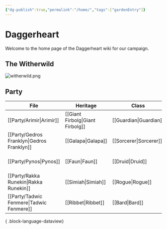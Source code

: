 ```yaml
---
{"dg-publish":true,"permalink":"/home/","tags":["gardenEntry"]}
---
```


# Daggerheart
Welcome to the home page of the Daggerheart wiki for our campaign.

## The Witherwild
![witherwild.png](/img/user/_assets/witherwild.png)

## Party
| File                                          | Heritage                         | Class                  | Subclass                                 |
| --------------------------------------------- | -------------------------------- | ---------------------- | ---------------------------------------- |
| [[Party/Arimir\|Arimir]]                   | [[Giant Firbolg\|Giant Firbolg]] | [[Guardian\|Guardian]] | [[Sentinel\|Sentinel]]                   |
| [[Party/Gedros Franklyn\|Gedros Franklyn]] | [[Galapa\|Galapa]]               | [[Sorcerer\|Sorcerer]] | \-                                       |
| [[Party/Pynos\|Pynos]]                     | [[Faun\|Faun]]                   | [[Druid\|Druid]]       | [[Warden of Renewal\|Warden of Renewal]] |
| [[Party/Rakka Runekin\|Rakka Runekin]]     | [[Simiah\|Simiah]]               | [[Rogue\|Rogue]]       | [[Nightwalker\|Nightwalker]]             |
| [[Party/Tadwic Fenmere\|Tadwic Fenmere]]   | [[Ribbet\|Ribbet]]               | [[Bard\|Bard]]         | [[Wordsmith\|Wordsmith]]                 |

{ .block-language-dataview}
